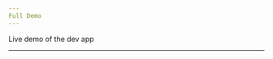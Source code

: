 ```yaml
---
Full Demo
---
```



Live demo of the dev app

<hr />



<script setup>
import { Demo } from "@dev-app";
import "@ghentcdh/vue-component-annotated-text";

</script>

<ClientOnly>
  <Demo />
</ClientOnly>